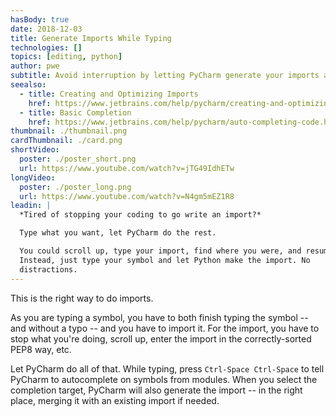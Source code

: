 ```yaml
---
hasBody: true
date: 2018-12-03
title: Generate Imports While Typing
technologies: []
topics: [editing, python]
author: pwe
subtitle: Avoid interruption by letting PyCharm generate your imports as you type.
seealso:
  - title: Creating and Optimizing Imports
    href: https://www.jetbrains.com/help/pycharm/creating-and-optimizing-imports.html
  - title: Basic Completion
    href: https://www.jetbrains.com/help/pycharm/auto-completing-code.html#basic_completion
thumbnail: ./thumbnail.png
cardThumbnail: ./card.png
shortVideo:
  poster: ./poster_short.png
  url: https://www.youtube.com/watch?v=jTG49IdhETw
longVideo:
  poster: ./poster_long.png
  url: https://www.youtube.com/watch?v=N4gm5mEZ1R8
leadin: |
  *Tired of stopping your coding to go write an import?*

  Type what you want, let PyCharm do the rest.

  You could scroll up, type your import, find where you were, and resume. 
  Instead, just type your symbol and let Python make the import. No 
  distractions.
---
```


This is the right way to do imports.

As you are typing a symbol, you have to both finish typing the symbol -- and
without a typo -- and you have to import it. For the import, you have to stop
what you're doing, scroll up, enter the import in the correctly-sorted PEP8
way, etc.

Let PyCharm do all of that. While typing, press `Ctrl-Space Ctrl-Space`
to tell PyCharm to autocomplete on symbols from modules. When you select
the completion target, PyCharm will also generate the import -- in the right
place, merging it with an existing import if needed.
